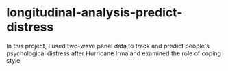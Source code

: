 # longitudinal-analysis-predict-distress
In this project, I used two-wave panel data to track and predict people's psychological distress after Hurricane Irma and examined the role of coping style
